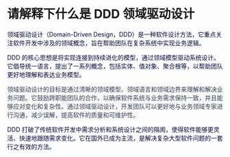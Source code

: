 # 请解释下什么是 DDD 领域驱动设计

<font style="color:rgb(5, 7, 59);background-color:rgb(253, 253, 254);">领域驱动设计（Domain-Driven Design，DDD）是一种软件设计方法，它重点关注软件开发中涉及的领域概念，旨在帮助团队在复杂系统中实现业务逻辑。</font>

<font style="color:rgb(5, 7, 59);background-color:rgb(253, 253, 254);">DDD 的核心思想是将实现连接到持续进化的模型，通过领域模型驱动系统设计。它倡导统一语言，提出了一系列概念，包括实体、值对象、聚合根等，以帮助团队更好地理解和表达业务模型。</font>

<font style="color:rgb(55, 65, 81);background-color:rgb(247, 247, 248);">领域驱动设计的目标是通过清晰的领域模型、领域语言和领域边界来理解和解决业务问题。它鼓励跨职能团队的合作，以确保软件系统与业务需求保持一致，并且能够应对变化和复杂性。通过领域驱动设计，开发团队可以更好地与业务领域专家进行沟通，减少误解，提高软件的质量和可维护性。</font>

<font style="color:rgb(5, 7, 59);background-color:rgb(253, 253, 254);">DDD 打破了传统软件开发中需求分析和系统设计之间的隔阂，使得软件能够更灵活、快速地跟随需求变化。它在国外已成为主流，是解决复杂大型软件问题的一套行之有效的方法。</font>

<font style="color:rgb(5, 7, 59);background-color:rgb(253, 253, 254);"></font>
